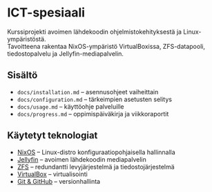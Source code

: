 # ICT-spesiaali

Kurssiprojekti avoimen lähdekoodin ohjelmistokehityksestä ja Linux-ympäristöstä.  
Tavoitteena rakentaa NixOS-ympäristö VirtualBoxissa, ZFS-datapooli, tiedostopalvelu ja Jellyfin-mediapalvelin.  

## Sisältö
- `docs/installation.md` – asennusohjeet vaiheittain
- `docs/configuration.md` – tärkeimpien asetusten selitys
- `docs/usage.md` – käyttöohje palveluille
- `docs/progress.md` – oppimispäiväkirja ja viikkoraportit

## Käytetyt teknologiat
- [NixOS](https://nixos.org/) – Linux-distro konfiguraatiopohjaisella hallinnalla  
- [Jellyfin](https://jellyfin.org/) – avoimen lähdekoodin mediapalvelin  
- [ZFS](https://openzfs.org/) – redundantti levyjärjestelmä ja tiedostojärjestelmä  
- [VirtualBox](https://www.virtualbox.org/) – virtualisointi  
- [Git & GitHub](https://github.com/) – versionhallinta

